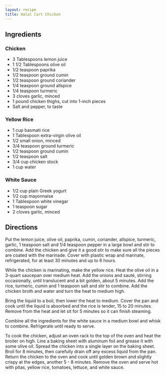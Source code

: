 ```yaml
---
layout: recipe
title: Halal Cart Chicken
---
```


## Ingredients

### Chicken

* 3 Tablespoons lemon juice
* 1 1/2 Tablespoons olive oil 
* 1/2 teaspoon paprika 
* 1/2 teaspoon ground cumin 
* 1/2 teaspoon ground coriander 
* 1/4 teaspoon ground allspice 
* 1/4 teaspoon turmeric 
* 3 cloves garlic, minced 
* 1 pound chicken thighs, cut into 1-inch pieces 
* Salt and pepper, to taste

### Yellow Rice

* 1 cup basmati rice
* 1 Tablespoon extra-virgin olive oil 
* 1/2 small onion, minced 
* 3/4 teaspoon ground turmeric  
* 1/2 teaspoon ground cumin 
* 1/2 teaspoon salt  
* 3/4 cup chicken stock
* 1 cup water

### White Sauce

* 1/2 cup plain Greek yogurt
* 1/2 cup mayonnaise 
* 1 Tablespoon white vinegar 
* 1 teaspoon sugar 
* 2 cloves garlic, minced 

## Directions

Put the lemon juice, olive oil, paprika, cumin, coriander, allspice, turmeric, garlic, 1 teaspoon salt and 1/4 teaspoon pepper in a large bowl and stir to combine. Add the chicken and give it a good stir to make sure all the pieces are coated with the marinade. Cover with plastic wrap and marinate, refrigerated, for at least 30 minutes and up to 6 hours.

While the chicken is marinating, make the yellow rice. Heat the olive oil in a 3-quart saucepan over medium heat. Add the onions and sauté, stirring occasionally, until translucent and a bit golden, about 5 minutes. Add the rice, turmeric, cumin and 1 teaspoon salt and stir to combine. Add the chicken broth and water and turn the heat to medium high.  

Bring the liquid to a boil, then lower the heat to medium. Cover the pan and cook until the liquid is absorbed and the rice is tender, 15 to 20 minutes.  Remove from the heat and let sit for 5 minutes so it can finish steaming.

Combine all the ingredients for the white sauce in a medium bowl and whisk to combine. Refrigerate until ready to serve.

To cook the chicken, adjust an oven rack to the top of the oven and heat the broiler on high. Line a baking sheet with aluminum foil and grease it with some olive oil. Spread the chicken into a single layer on the baking sheet. Broil for 8 minutes, then carefully drain off any excess liquid from the pan. Return the chicken to the oven and cook until golden brown and slightly crispy at the edges, another 5 - 8 minutes. Remove the oven and serve hot with pitas, yellow rice, tomatoes, lettuce, and white sauce.
